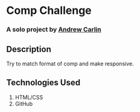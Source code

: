 # Comp Challenge

### A solo project by [Andrew Carlin](https://github.com/AndieDrew)

## Description

Try to match format of comp and make responsive.




## Technologies Used

1. HTML/CSS
2. GitHub
